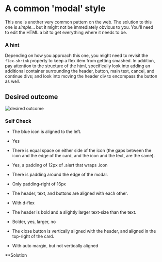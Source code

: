 # A common 'modal' style
This one is another very common pattern on the web. The solution to this one is _simple_... but it might not be immediately obvious to you. You'll need to edit the HTML a bit to get everything where it needs to be.

### A hint
Depending on how you approach this one, you might need to revisit the `flex-shrink` property to keep a flex item from getting smashed. In addition, pay attention to the structure of the html, specifically look into adding an additional container surrounding the header, button, main text, cancel, and continue divs; and look into moving the header div to encompass the button as well.

## Desired outcome

![desired outcome](./desired-outcome.png)

### Self Check

- The blue icon is aligned to the left.
* Yes
- There is equal space on either side of the icon (the gaps between the icon and the edge of the card, and the icon and the text, are the same).
* Yes, a padding of 12px of .alert that wraps .icon
- There is padding around the edge of the modal.
* Only padding-right of 16px
- The header, text, and buttons are aligned with each other.
* With d-flex
- The header is bold and a slightly larger text-size than the text.
* Bolder, yes, larger, no
- The close button is vertically aligned with the header, and aligned in the top-right of the card.
* With auto margin, but not vertically aligned

**Solution

